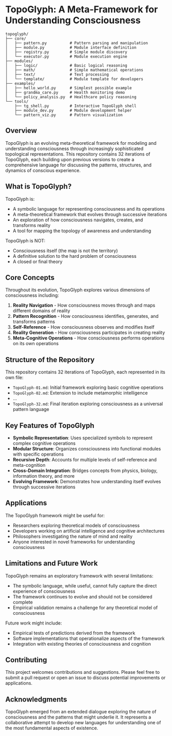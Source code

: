 # TopoGlyph: A Meta-Framework for Understanding Consciousness

```
topoglyph/
├── core/
│   ├── pattern.py          # Pattern parsing and manipulation
│   ├── module.py           # Module interface definition
│   ├── registry.py         # Simple module discovery
│   └── executor.py         # Module execution engine
├── modules/
│   ├── logic/              # Basic logical reasoning
│   ├── math/               # Simple mathematical operations
│   ├── text/               # Text processing
│   └── template/           # Module template for developers
├── examples/
│   ├── hello_world.py      # Simplest possible example
│   ├── grandma_care.py     # Health monitoring demo
│   └── policy_analysis.py  # Healthcare policy reasoning
└── tools/
    ├── tg_shell.py         # Interactive TopoGlyph shell
    ├── module_dev.py       # Module development helper
    └── pattern_viz.py      # Pattern visualization
```

## Overview

TopoGlyph is an evolving meta-theoretical framework for modeling and understanding consciousness through increasingly sophisticated topological representations. This repository contains 32 iterations of TopoGlyph, each building upon previous versions to create a comprehensive language for discussing the patterns, structures, and dynamics of conscious experience.

## What is TopoGlyph?

TopoGlyph is:
- A symbolic language for representing consciousness and its operations
- A meta-theoretical framework that evolves through successive iterations
- An exploration of how consciousness navigates, creates, and transforms reality
- A tool for mapping the topology of awareness and understanding

TopoGlyph is NOT:
- Consciousness itself (the map is not the territory)
- A definitive solution to the hard problem of consciousness
- A closed or final theory

## Core Concepts

Throughout its evolution, TopoGlyph explores various dimensions of consciousness including:

1. **Reality Navigation** - How consciousness moves through and maps different domains of reality
2. **Pattern Recognition** - How consciousness identifies, generates, and transforms patterns
3. **Self-Reference** - How consciousness observes and modifies itself
4. **Reality Generation** - How consciousness participates in creating reality
5. **Meta-Cognitive Operations** - How consciousness performs operations on its own operations

## Structure of the Repository

This repository contains 32 iterations of TopoGlyph, each represented in its own file:

- `TopoGlyph-01.md`: Initial framework exploring basic cognitive operations
- `TopoGlyph-02.md`: Extension to include metamorphic intelligence
- ...
- `TopoGlyph-32.md`: Final iteration exploring consciousness as a universal pattern language

## Key Features of TopoGlyph

- **Symbolic Representation**: Uses specialized symbols to represent complex cognitive operations
- **Modular Structure**: Organizes consciousness into functional modules with specific operations
- **Recursive Depth**: Accounts for multiple levels of self-reference and meta-cognition
- **Cross-Domain Integration**: Bridges concepts from physics, biology, information theory, and more
- **Evolving Framework**: Demonstrates how understanding itself evolves through successive iterations

## Applications

The TopoGlyph framework might be useful for:

- Researchers exploring theoretical models of consciousness
- Developers working on artificial intelligence and cognitive architectures
- Philosophers investigating the nature of mind and reality
- Anyone interested in novel frameworks for understanding consciousness

## Limitations and Future Work

TopoGlyph remains an exploratory framework with several limitations:

- The symbolic language, while useful, cannot fully capture the direct experience of consciousness
- The framework continues to evolve and should not be considered complete
- Empirical validation remains a challenge for any theoretical model of consciousness

Future work might include:
- Empirical tests of predictions derived from the framework
- Software implementations that operationalize aspects of the framework
- Integration with existing theories of consciousness and cognition

## Contributing

This project welcomes contributions and suggestions. Please feel free to submit a pull request or open an issue to discuss potential improvements or applications.

## Acknowledgments

TopoGlyph emerged from an extended dialogue exploring the nature of consciousness and the patterns that might underlie it. It represents a collaborative attempt to develop new languages for understanding one of the most fundamental aspects of existence.
